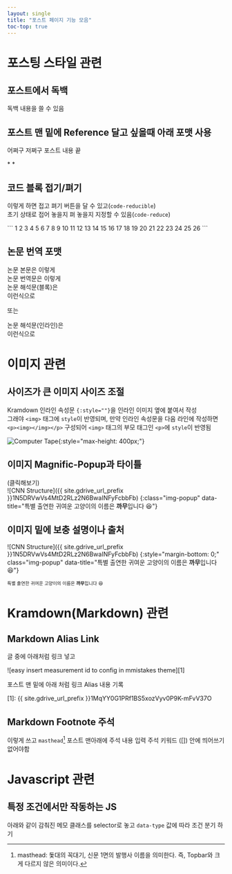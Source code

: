 ```yaml
---
layout: single
title: "포스트 페이지 기능 모음"
toc-top: true
---
```


# 포스팅 스타일 관련
## 포스트에서 독백

<div class="md-monologue" markdown=1>
독백 내용을 쓸 수 있음
</div>

## 포스트 맨 밑에 Reference 달고 싶을때 아래 포맷 사용

어쩌구 저쩌구 포스트 내용 끝

<div class="md-reference" markdown=1>
* <https://towardsdatascience.com/a-comprehensive-introduction-to-different-types-of-convolutions-in-deep-learning-669281e58215#:~:text=A%20%E2%80%9CKernel%E2%80%9D%20refers%20to%20a,is%20a%20collection%20of%20kernels.>
* <http://taewan.kim/post/cnn/>
</div>

## 코드 블록 접기/펴기

이렇게 하면 접고 펴기 버튼을 달 수 있고(`code-reducible`)<br/>
초기 상태로 접어 놓을지 펴 놓을지 지정할 수 있음(`code-reduce`)

<div class="code-reducible code-reduce" markdown="1">
```
1
2
3
4
5
6
7
8
9
10
11
12
13
14
15
16
17
18
19
20
21
22
23
24
25
26
```
</div>

## 논문 번역 포맷

<div class="md-paper-origin">
논문 본문은 이렇게
</div>

<div class="md-paper-translated">
논문 번역문은 이렇게
</div>

<div class="md-paper-interpreted">
논문 해석문(블록)은<br/>
이런식으로
</div>

또는

<span class="md-paper-interpreted">
논문 해석문(인라인)은<br/>
이런식으로
</span>

# 이미지 관련

## 사이즈가 큰 이미지 사이즈 조절

Kramdown 인라인 속성문 `{:style=""}`을 인라인 이미지 옆에 붙여서 작성<br/>
그래야 `<img>` 태그에 `style`이 반영되며, 만약 인라인 속성문을 다음 라인에 작성하면
`<p><img></img></p>` 구성되어 `<img>` 태그의 부모 태그인 `<p>`에 `style`이 반영됨

![Computer Tape](http://www.columbia.edu/cu/computinghistory/701-tape.gif){:style="max-height: 400px;"}

## 이미지 Magnific-Popup과 타이틀

(클릭해보기)<br/>
![CNN Structure]({{ site.gdrive_url_prefix }}1N5DRVwVs4MtD2RLz2N6BwaINFyFcbbFb)
{:class="img-popup" data-title="특별 출연한 귀여운 고양이의 이름은 <strong>까무</strong>입니다 😆"}

## 이미지 밑에 보충 설명이나 출처

![CNN Structure]({{ site.gdrive_url_prefix }}1N5DRVwVs4MtD2RLz2N6BwaINFyFcbbFb)
{:style="margin-bottom: 0;" class="img-popup" data-title="특별 출연한 귀여운 고양이의 이름은 <strong>까무</strong>입니다 😆"}
<div style="font-size: .75em;" markdown=1>
특별 출연한 귀여운 고양이의 이름은 <strong>까무</strong>입니다 😆
</div>

# Kramdown(Markdown) 관련
## Markdown Alias Link

글 중에 아래처럼 링크 넣고

![easy insert measurement id to config in mmistakes theme][1]

포스트 맨 밑에 아래 처럼 링크 Alias 내용 기록

[1]: {{ site.gdrive_url_prefix }}1MqYY0G1PRf1BS5xozVyv0P9K-mFvV37O

## Markdown Footnote 주석

이렇게 쓰고 `masthead`[^masthead] 포스트 맨아래에 주석 내용 입력
주석 키워드 ([]) 안에 띄어쓰기 없어야함

[^masthead]: masthead: 돛대의 꼭대기, 신문 1면의 발행사 이름을 의미한다. 즉, Topbar와 크게 다르지 않은 의미이다.

# Javascript 관련

## 특정 조건에서만 작동하는 JS

아래와 같이 감춰진 메모 클래스를 selector로 놓고 `data-type` 값에 따라 조건 분기 하기

<div class="memo" hidden data-type="toc"></div>

